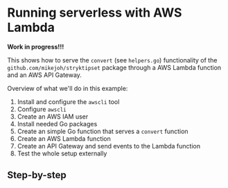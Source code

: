 # Running serverless with AWS Lambda

**Work in progress!!!**

This shows how to serve the `convert` (see `helpers.go`) functionality of the `github.com/mikejoh/stryktipset` package through a AWS Lambda function and an AWS API Gateway.

Overview of what we'll do in this example:

1. Install and configure the `awscli` tool
2. Configure `awscli`
2. Create an AWS IAM user
3. Install needed Go packages
4. Create an simple Go function that serves a `convert` function
5. Create an AWS Lambda function
6. Create an API Gateway and send events to the Lambda function
7. Test the whole setup externally

## Step-by-step


